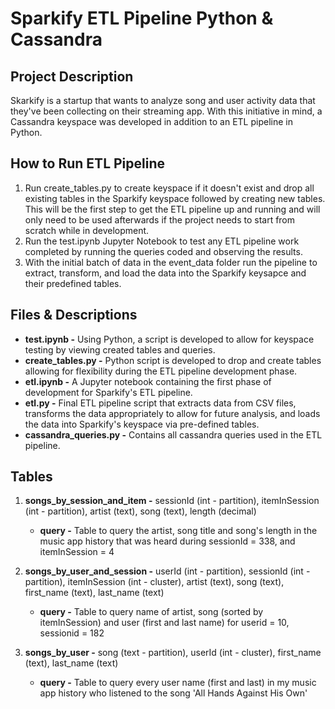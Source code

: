 # Sparkify ETL Pipeline Python & Cassandra

## Project Description

Skarkify is a startup that wants to analyze song and user activity data that they've been collecting on their streaming app. With this initiative in mind, a Cassandra keyspace was developed in addition to an ETL pipeline in Python. 

## How to Run ETL Pipeline

1) Run create_tables.py to create keyspace if it doesn't exist and drop all existing tables in the Sparkify keyspace followed by creating new tables. This will be the first step to get the ETL pipeline up and running and will only need to be used afterwards if the project needs to start from scratch while in development.
2) Run the test.ipynb Jupyter Notebook to test any ETL pipeline work completed by running the queries coded and observing the results.  
3) With the initial batch of data in the event_data folder run the pipeline to extract, transform, and load the data into the Sparkify keysapce and their predefined tables.

## Files & Descriptions

* **test.ipynb -**  Using Python, a script is developed to allow for keyspace testing by viewing created tables and queries.
* **create_tables.py -**  Python script is developed to drop and create tables allowing for flexibility during the ETL pipeline development phase.
* **etl.ipynb -** A Jupyter notebook containing the first phase of development for Sparkify's ETL pipeline.
* **etl.py -** Final ETL pipeline script that extracts data from CSV files, transforms the data appropriately to allow for future analysis, and loads the data into Sparkify's keyspace via pre-defined tables.
* **cassandra_queries.py -** Contains all cassandra queries used in the ETL pipeline.

## Tables

1) **songs_by_session_and_item -** sessionId (int - partition), itemInSession (int - partition), artist (text), song (text), length (decimal)
    * **query -** Table to query the artist, song title and song's length in the music app history that was heard during sessionId = 338, and itemInSession = 4

2) **songs_by_user_and_session -** userId (int - partition), sessionId (int - partition), itemInSession (int - cluster), artist (text), song (text), first_name (text), last_name (text) 
    * **query -** Table to query name of artist, song (sorted by itemInSession) and user (first and last name) for userid = 10, sessionid = 182
    
3) **songs_by_user -** song (text - partition), userId (int - cluster), first_name (text), last_name (text)
    * **query -** Table to query every user name (first and last) in my music app history who listened to the song 'All Hands Against His Own'
